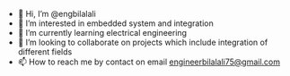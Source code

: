 - 👋 Hi, I’m @engbilalali
- 👀 I’m interested in embedded system and integration
- 🌱 I’m currently learning electrical engineering
- 💞️ I’m looking to collaborate on projects which include integration of different fields
- 📫 How to reach me by contact on email engineerbilalali75@gmail.com


<!---
engbilalali/engbilalali is a ✨ special ✨ repository because its `README.md` (this file) appears on your GitHub profile.
You can click the Preview link to take a look at your changes.
--->
